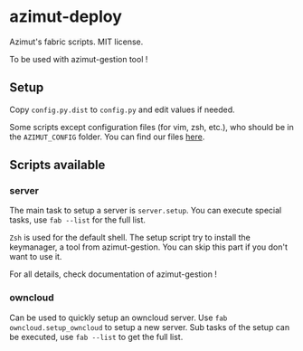 azimut-deploy
=============

Azimut's fabric scripts. MIT license.

To be used with azimut-gestion tool !

## Setup

Copy `config.py.dist` to `config.py` and edit values if needed.

Some scripts except configuration files (for vim, zsh, etc.), who should be in the `AZIMUT_CONFIG` folder. You can find our files [here](https://github.com/Azimut-Prod/azimut-config).

## Scripts available

### server

The main task to setup a server is `server.setup`. You can execute special tasks, use `fab --list` for the full list.

`Zsh` is used for the default shell. The setup script try to install the keymanager, a tool from azimut-gestion. You can skip this part if you don't want to use it.

For all details, check documentation of azimut-gestion !

### owncloud

Can be used to quickly setup an owncloud server. Use `fab owncloud.setup_owncloud` to setup a new server. Sub tasks of the setup can be executed, use `fab --list` to get the full list.

